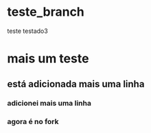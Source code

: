 # teste_branch
teste
testado3

# mais um teste
## está adicionada mais uma linha
### adicionei mais uma linha
### agora é no fork
